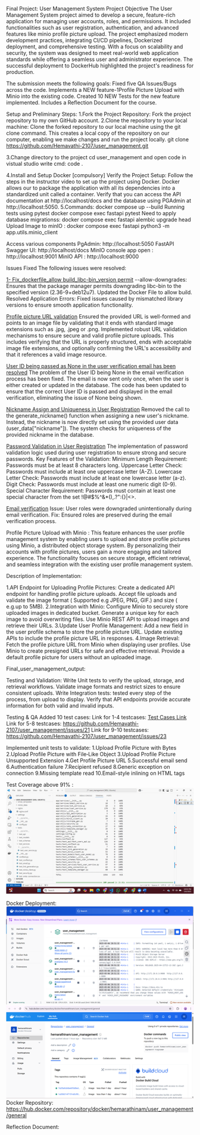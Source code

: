 Final Project: User Management System
Project Objective
The User Management System project aimed to develop a secure, feature-rich application for managing user accounts, roles, and permissions. It included functionalities such as user registration, authentication,  and advanced features like minio profile picture upload. The project emphasized modern development practices, integrating CI/CD pipelines, Dockerized deployment, and comprehensive testing. With a focus on scalability and security, the system was designed to meet real-world web application standards while offering a seamless user and administrator experience. The successful deployment to DockerHub highlighted the project's readiness for production.

The submission meets the following goals:
Fixed five QA Issues/Bugs across the code.
Implements a NEW feature-1Profile Picture Upload with Minio into the existing code.
Created 10 NEW Tests for the new feature implemented.
Includes a Reflection Document for the course.

Setup and Preliminary Steps:
1.Fork the Project Repository: Fork the project repository to my own GitHub account.
2.Clone the repository to your local machine: Clone the forked repository to our local machine using the git clone command. This creates a local copy of the repository on our computer, enabling we make changes and run the project locally.
git clone https://github.com/Hemavathi-2107/user_management.git

3.Change directory to the project
cd user_management and open code in  vistual studio write cmd: code .

4.Install and Setup Docker [compulsory]
Verify the Project Setup: Follow the steps in the instructor video to set up the project using Docker. Docker allows our to package the application with all its dependencies into a standardized unit called a container. Verify that you can access the API documentation at http://localhost/docs and the database using PGAdmin at http://localhost:5050.
5.Commands:
docker compose up --build
Running tests using pytest
docker compose exec fastapi pytest
Need to apply database migrationss: docker compose exec fastapi alembic upgrade head
Upload Image to minIO : docker compose exec fastapi python3 -m app.utils.minio_client

Access various components
PgAdmin: http://localhost:5050
FastAPI Swagger UI: http://localhost/docs
MinIO console app open : http://localhost:9001
MinIO API : http://localhost:9000

Issues Fixed
The following issues were resolved:

[1- Fix_dockerfile_allow build_libc-bin_version permit](https://github.com/Hemavathi-2107/user_management/issues/1)
--allow-downgrades: Ensures that the package manager permits downgrading libc-bin to the specified version (2.36-9+deb12u7).
Updated the Docker File to allow build.
Resolved Application Errors: Fixed issues caused by mismatched library versions to ensure smooth application functionality.

[Profile picture URL validation](https://github.com/Hemavathi-2107/user_management/issues/4)
Ensured the provided URL is well-formed and points to an image file by validating that it ends with standard image extensions
such as .jpg, .jpeg or .png.
Implemented robust URL validation mechanisms to ensure secure and valid profile picture uploads. This includes verifying that the URL is properly structured, ends with acceptable image file extensions, and optionally confirming the URL's accessibility and that it references a valid image resource.

[User ID being passed as None in the user verification email has been resolved](https://github.com/Hemavathi-2107/user_management/issues/6)
The problem of the User ID being None in the email verification process has been fixed.
The email is now sent only once, when the user is either created or updated in the database.
The code has been updated to ensure that the correct User ID is passed and displayed in the email verification, eliminating the
issue of None being shown.

[Nickname Assign and Uniqueness in User Registration](https://github.com/Hemavathi-2107/user_management/issues/8)
Removed the call to the generate_nickname() function when assigning a new user's nickname.
Instead, the nickname is now directly set using the provided user data (user_data["nickname"]).
The system checks for uniqueness of the provided nickname in the database.

[Password Validation in User Registration](https://github.com/Hemavathi-2107/user_management/issues/10)
The implementation of password validation logic used during user registration to ensure strong and secure passwords.
Key Features of the Validation:
Minimum Length Requirement: Passwords must be at least 8 characters long.
Uppercase Letter Check: Passwords must include at least one uppercase letter (A-Z).
Lowercase Letter Check: Passwords must include at least one lowercase letter (a-z).
Digit Check: Passwords must include at least one numeric digit (0-9).
Special Character Requirement: Passwords must contain at least one special character from the set !@#$%^&*(),.?":{}|<>.

[Email verification](https://github.com/Hemavathi-2107/user_management/issues/15)
Issue: User roles were downgraded unintentionally during email verification.
Fix: Ensured roles are preserved during the email verification process.

Profile Picture Upload with Minio :
This feature enhances the user profile management system by enabling users to upload and store profile pictures using Minio, a distributed object storage system. By personalizing their accounts with profile pictures, users gain a more engaging and tailored experience. The functionality focuses on secure storage, efficient retrieval, and seamless integration with the existing user profile management system.

Description of Implementation:

1.API Endpoint for Uploading Profile Pictures:
Create a dedicated API endpoint for handling profile picture uploads.
Accept file uploads and validate the image format ( Supported e.g JPEG, PNG, GIF.) and size ( e.g.up to 5MB).
2.Integration with Minio:
Configure Minio to securely store uploaded images in dedicated bucket.
Generate a unique key for each image to avoid overwriting files.
Use Minio REST API to upload images and retrieve their URLs.
3.Update User Profile Management:
Add a new field in the user profile schema to store the profile picture URL.
Update existing APIs to include the profile picture URL in responses.
4.Image Retrieval:
Fetch the profile picture URL from Minio when displaying user profiles.
Use Minio to create presigned URLs for safe and effective retrieval.
Provide a default profile picture for users without an uploaded image.

Final_user_management_output:  


Testing and Validation:
Write Unit tests to verify the upload, storage, and retrieval workflows.
Validate image formats and restrict sizes to ensure consistent uploads.
Write Integration tests:
tested every step of the process, from upload to display.
Verify that API endpoints provide accurate information for both valid and invalid inputs.

Testing & QA
Added 10 test cases: 
Link for 1-4 testcases: [Test Cases Link](https://github.com/Hemavathi-2107/user_management/issues/19)
Link for 5-8 testcases: https://github.com/Hemavathi-2107/user_management/issues/21
Link for 9-10 testcases: https://github.com/Hemavathi-2107/user_management/issues/23

Implemented unit tests to validate:
1.Upload Profile Picture with Bytes
2.Upload Profile Picture with File‑Like Object
3.Upload Profile Picture Unsupported Extension
4.Get Profile Picture URL
5.Successful email send
6.Authentication failure
7.Recipient refused
8.Generic exception on connection
9.Missing template read
10.Email-style inlining on HTML tags

Test Coverage above 91% : ![test coverage](image.png)

Docker Deployment:
![alt text](image-1.png)
![alt text](image-2.png)
Docker Repository: https://hub.docker.com/repository/docker/hemarathinam/user_management/general

Reflection Document:

